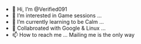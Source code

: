 - 👋 Hi, I’m @Verified091
- 👀 I’m interested in Game sessions ...
- 🌱 I’m currently learning to be Calm ...
- 💞️ Collabroated with Google & Linux ...
- 📫 How to reach me ...
     Mailing me is the only way   
<!---
Verified091/Verified091 is a ✨ special ✨ License haver of DIRECTORATORY Member................
--->
